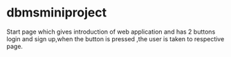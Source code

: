 # dbmsminiproject

Start page which gives introduction of web application and has 2 buttons login and sign up,when the button is pressed ,the user is taken to respective page.
